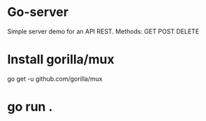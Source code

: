 # Go-server
Simple server demo for an API REST.
Methods: 
GET
POST
DELETE

# Install gorilla/mux
go get -u github.com/gorilla/mux

# go run .
